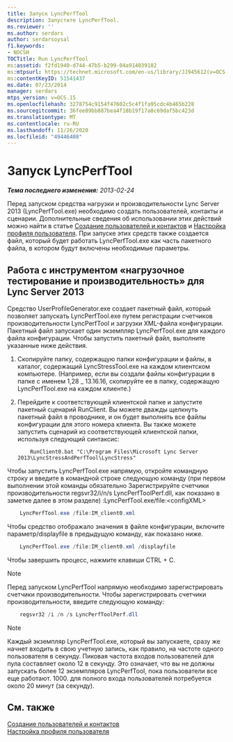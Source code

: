 ```yaml
---
title: Запуск LyncPerfTool
description: Запустите LyncPerfTool.
ms.reviewer: ''
ms.author: serdars
author: serdarsoysal
f1.keywords:
- NOCSH
TOCTitle: Run LyncPerfTool
ms:assetid: f2fd1940-d744-47b5-b299-04a914039182
ms:mtpsurl: https://technet.microsoft.com/en-us/library/JJ945612(v=OCS.15)
ms:contentKeyID: 51541437
ms.date: 07/23/2014
manager: serdars
mtps_version: v=OCS.15
ms.openlocfilehash: 3278754c9154f47602c5c4f1fa95cdc4b465b228
ms.sourcegitcommit: 36fee89bb887bea4f18b19f17a8c69daf5bc423d
ms.translationtype: MT
ms.contentlocale: ru-RU
ms.lasthandoff: 11/26/2020
ms.locfileid: "49446408"
---
```

# <a name="run-lyncperftool"></a>Запуск LyncPerfTool

<div data-xmlns="http://www.w3.org/1999/xhtml">

<div class="topic" data-xmlns="http://www.w3.org/1999/xhtml" data-msxsl="urn:schemas-microsoft-com:xslt" data-cs="https://msdn.microsoft.com/">

<div data-asp="https://msdn2.microsoft.com/asp">



</div>

<div id="mainSection">

<div id="mainBody">

<span> </span>

_**Тема последнего изменения:** 2013-02-24_

Перед запуском средства нагрузки и производительности Lync Server 2013 (LyncPerfTool.exe) необходимо создать пользователей, контакты и сценарии. Дополнительные сведения об использовании этих действий можно найти в статье [Создание пользователей и контактов](create-users-and-contacts.md) и [Настройка профиля пользователя](configure-user-profile.md). При запуске этих средств также создается файл, который будет работать LyncPerfTool.exe как часть пакетного файла, в котором будут включены необходимые параметры.

<div>

## <a name="running-the-lync-server-2013-stress-and-performance-tool"></a>Работа с инструментом «нагрузочное тестирование и производительность» для Lync Server 2013

Средство UserProfileGenerator.exe создает пакетный файл, который позволяет запускать LyncPerfTool.exe путем регистрации счетчиков производительности LyncPerfTool и загрузки XML-файла конфигурации. Пакетный файл запускает один экземпляр LyncPerfTool.exe для каждого файла конфигурации. Чтобы запустить пакетный файл, выполните указанные ниже действия.

1.  Скопируйте папку, содержащую папки конфигурации и файлы, в каталог, содержащий LyncStressTool.exe на каждом клиентском компьютере. (Например, если вы создали файлы конфигурации в папке с именем 1,28 \_ 13.16.16, скопируйте ее в папку, содержащую LyncPerfTool.exe на каждом клиенте.)

2.  Перейдите к соответствующей клиентской папке и запустите пакетный сценарий RunClient. Вы можете дважды щелкнуть пакетный файл в проводнике, и он будет выполнять все файлы конфигурации для этого номера клиента. Вы также можете запустить сценарий из соответствующей клиентской папки, используя следующий синтаксис:

    ```Batch
        RunClient0.bat "C:\Program Files\Microsoft Lync Server 2013\LyncStressAndPerfTool\LyncStress" 
    ```
Чтобы запустить LyncPerfTool.exe напрямую, откройте командную строку и введите в командной строке следующую команду (при первом выполнении этой команды обязательно Зарегистрируйте счетчики производительности regsvr32/i/n/s LyncPerfToolPerf.dll, как показано в заметке далее в этом разделе) :LyncPerfTool.exe/file:\<configXML\>
```Powershell
    LyncPerfTool.exe /file:IM_client0.xml
```
Чтобы средство отображало значения в файле конфигурации, включите параметр/displayfile в предыдущую команду, как показано ниже.
```Powershell
    LyncPerfTool.exe /file:IM_client0.xml /displayfile
```
Чтобы завершить процесс, нажмите клавиши CTRL + C.

<div>


> [!NOTE]  
> Перед запуском LyncPerfTool напрямую необходимо зарегистрировать счетчики производительности. Чтобы зарегистрировать счетчики производительности, введите следующую команду:



</div>

```Powershell
    regsvr32 /i /n /s LyncPerfToolPerf.dll
```
<div>


> [!NOTE]  
> Каждый экземпляр LyncPerfTool.exe, который вы запускаете, сразу же начнет входить в свою учетную запись, как правило, на частоте одного пользователя в секунду. Пиковая частота входов пользователей для пула составляет около 12 в секунду. Это означает, что вы не должны запускать более 12 экземпляров LyncPerfTool, пока пользователи все еще работают. 1000. для полного входа пользователей потребуется около 20 минут (за секунду).



</div>

</div>

<div>

## <a name="see-also"></a>См. также


[Создание пользователей и контактов](create-users-and-contacts.md)  
[Настройка профиля пользователя](configure-user-profile.md)  
  

</div>

</div>

<span> </span>

</div>

</div>

</div>

